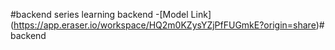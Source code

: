 #backend series 
learning backend 
-[Model Link] (https://app.eraser.io/workspace/HQ2m0KZysYZjPfFUGmkE?origin=share)#   b a c k e n d 
 
 